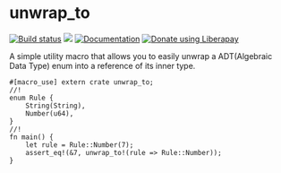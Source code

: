 # unwrap_to

[![Build status](https://img.shields.io/travis/Aaronepower/unwrap_to.svg?branch=master)](https://travis-ci.org/Aaronepower/unwrap_to)
[![](https://tokei.rs/b1/github/Aaronepower/unwrap_to?category=code)](https://github.com/Aaronepower/tokei)
[![Documentation](https://docs.rs/unwrap_to/badge.svg)](https://docs.rs/tokei/)
[![Donate using Liberapay](https://liberapay.com/assets/widgets/donate.svg)](https://liberapay.com/Aaronepower/donate)


A simple utility macro that allows you to easily unwrap a ADT(Algebraic
Data Type) enum into a reference of its inner type.
```
#[macro_use] extern crate unwrap_to;
//!
enum Rule {
    String(String),
    Number(u64),
}
//!
fn main() {
    let rule = Rule::Number(7);
    assert_eq!(&7, unwrap_to!(rule => Rule::Number));
}
```
